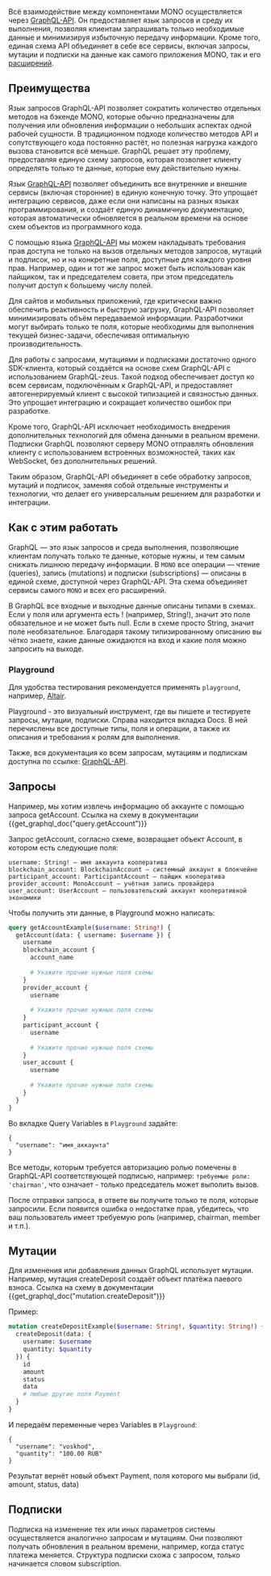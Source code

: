 Всё взаимодействие между компонентами MONO осуществляется через [GraphQL-API](/graphql). Он предоставляет язык запросов и среду их выполнения, позволяя клиентам запрашивать только необходимые данные и минимизируя избыточную передачу информации. Кроме того, единая схема API объединяет в себе все сервисы, включая запросы, мутации и подписки на данные как самого приложения MONO, так и его [расширений](/documentation/extensions).

## Преимущества

Язык запросов GraphQL-API позволяет сократить количество отдельных методов на бэкенде MONO, которые обычно предназначены для получения или обновления информации о небольших аспектах одной рабочей сущности. В традиционном подходе количество методов API и сопутствующего кода постоянно растёт, но полезная нагрузка каждого вызова становится всё меньше. GraphQL решает эту проблему, предоставляя единую схему запросов, которая позволяет клиенту определять только те данные, которые ему действительно нужны.

Язык [GraphQL-API](/graphql) позволяет объединить все внутренние и внешние сервисы (включая сторонние) в единую конечную точку. Это упрощает интеграцию сервисов, даже если они написаны на разных языках программирования, и создаёт единую динамичную документацию, которая автоматически обновляется в реальном времени на основе схем объектов из программного кода.

С помощью языка [GraphQL-API](/graphql) мы можем накладывать требования прав доступа не только на вызов отдельных методов запросов, мутаций и подписок, но и на конкретные поля, доступные для каждого уровня прав. Например, один и тот же запрос может быть использован как пайщиком, так и председателем совета, при этом председатель получит доступ к большему числу полей.

Для сайтов и мобильных приложений, где критически важно обеспечить реактивность и быструю загрузку, GraphQL-API позволяет минимизировать объём передаваемой информации. Разработчики могут выбирать только те поля, которые необходимы для выполнения текущей бизнес-задачи, обеспечивая оптимальную производительность.

Для работы с запросами, мутациями и подписками достаточно одного SDK-клиента, который создаётся на основе схем GraphQL-API с использованием GraphQL-zeus. Такой подход обеспечивает доступ ко всем сервисам, подключённым к GraphQL-API, и предоставляет автогенерируемый клиент с высокой типизацией и связностью данных. Это упрощает интеграцию и сокращает количество ошибок при разработке.

Кроме того, GraphQL-API исключает необходимость внедрения дополнительных технологий для обмена данными в реальном времени. Подписки GraphQL позволяют серверу MONO отправлять обновления клиенту с использованием встроенных возможностей, таких как WebSocket, без дополнительных решений.

Таким образом, GraphQL-API объединяет в себе обработку запросов, мутаций и подписок, заменяя собой отдельные инструменты и технологии, что делает его универсальным решением для разработки и интеграции.


## Как с этим работать

GraphQL — это язык запросов и среда выполнения, позволяющие клиентам получать только те данные, которые нужны, и тем самым снижать лишнюю передачу информации. В `MONO` все операции — чтение (queries), запись (mutations) и подписки (subscriptions) — описаны в единой схеме, доступной через GraphQL-API. Эта схема объединяет сервисы самого `MONO` и всех его расширений.

В GraphQL все входные и выходные данные описаны типами в схемах. Если у поля или аргумента есть ! (например, String!), значит это поле обязательное и не может быть null. Если в схеме просто String, значит поле необязательное. Благодаря такому типизированному описанию вы чётко знаете, какие данные ожидаются на вход и какие поля можно запросить на выходе.


### Playground
Для удобства тестирования рекомендуется применять `playground`, например, [Altair](https://altairgraphql.dev/#download). 

Playground - это визуальный инструмент, где вы пишете и тестируете запросы, мутации, подписки. Справа находится вкладка Docs. В ней перечислены все доступные типы, поля и операции, а также их описания и требования к ролям для выполнения.

Также, вся документация ко всем запросам, мутациям и подпискам доступна по ссылке: [GraphQL-API](/graphql). 

## Запросы

Например, мы хотим извлечь информацию об аккаунте с помощью запроса getAccount. Ссылка на схему в документации {{get_graphql_doc("query.getAccount")}}

Запрос getAccount, согласно схеме, возвращает объект Account, в котором есть следующие поля:

```
username: String! — имя аккаунта кооператива
blockchain_account: BlockchainAccount — системный аккаунт в блокчейне
participant_account: ParticipantAccount — пайщик кооператива
provider_account: MonoAccount — учётная запись провайдера
user_account: UserAccount — пользовательский аккаунт кооперативной экономики
```

Чтобы получить эти данные, в Playground можно написать:

```graphql
query getAccountExample($username: String!) {
  getAccount(data: { username: $username }) {
    username
    blockchain_account {
      account_name
      
      # Укажите прочие нужные поля схемы
    }
    provider_account {
      username
      
      # Укажите прочие нужные поля схемы
    }
    participant_account {
      username
      
      # Укажите прочие нужные поля схемы
    }
    user_account {
      username
      
      # Укажите прочие нужные поля схемы
    }    
  }
}

```

Во вкладке Query Variables в `Playground` задайте:

```
{
  "username": "имя_аккаунта"
}
```

Все методы, которым требуется авторизацию ролью помечены в GraphQL-API соответствующей подписью, например: `требуемые роли: 'chairman'`, что означает - только председатель может выполить вызов. 

После отправки запроса, в ответе вы получите только те поля, которые запросили. Если появится ошибка о недостатке прав, убедитесь, что ваш пользователь имеет требуемую роль (например, chairman, member и т.п.). 


## Мутации
Для изменения или добавления данных GraphQL использует мутации. Например, мутация createDeposit создаёт объект платёжа паевого взноса. Ссылка на схему в документации {{get_graphql_doc("mutation.createDeposit")}}

Пример:

```graphql
mutation createDepositExample($username: String!, $quantity: String!) {
  createDeposit(data: { 
    username: $username
    quantity: $quantity
  }) {
    id
    amount
    status
    data
    # любые другие поля Payment
  }
}
```

И передаём переменные через Variables в `Playground`:
```
{
  "username": "voskhod",
  "quantity": "100.00 RUB"
}

```

Результат вернёт новый объект Payment, поля которого мы выбрали (id, amount, status, data)

## Подписки
Подписка на изменение тех или иных параметров системы осуществляется аналогично запросам и мутациям. Они позволяют получать обновления в реальном времени, например, когда статус платежа меняется. Структура подписки схожа с запросом, только начинается словом subscription.


